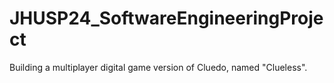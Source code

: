# JHUSP24_SoftwareEngineeringProject

Building a multiplayer digital game version of Cluedo, named "Clueless".

